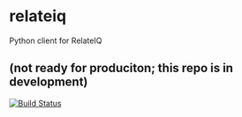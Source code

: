 # relateiq

Python client for RelateIQ

## (not ready for produciton; this repo is in development)

[![Build Status](https://travis-ci.org/tristanwietsma/relateiq.png?branch=master)](https://travis-ci.org/tristanwietsma/relateiq)

